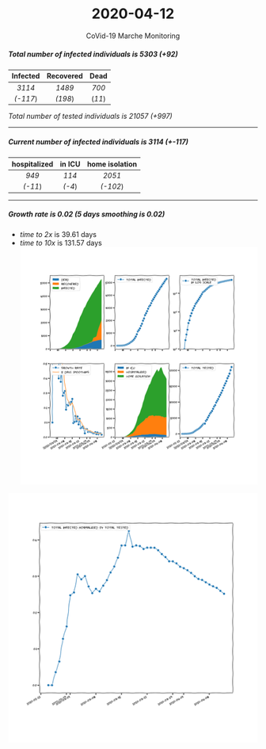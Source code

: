 <div align='center'>

# 2020-04-12
CoVid-19 Marche Monitoring
</div>

##### Total number of infected individuals is 5303 (+92)
Infected | Recovered | Dead
:---: | :---: | :---:
*3114* | *1489* | *700*
*(-117*) | *(198*) | (*11*)

*Total number of tested individuals is 21057 (+997)*
***
##### Current number of infected individuals is 3114 (+-117)
hospitalized | in ICU | home isolation
:---: | :---: | :---:
*949* |*114* |*2051*
*(-11*) |*(-4*) |*(-102*)
***
##### Growth rate is 0.02 (5 days smoothing is 0.02)
- *time to 2x* is 39.61 days
- *time to 10x* is 131.57 days
![stats][stats]

![infected_normalized][infected_normalized]

[stats]: stats_Marche.png
[infected_normalized]: infected_normalized_Marche.png
